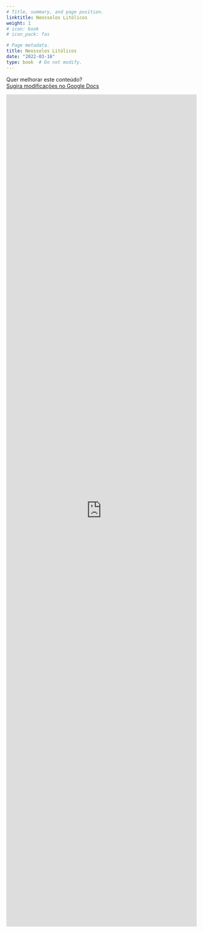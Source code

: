 ```yaml
---
# Title, summary, and page position.
linktitle: Neossolos Litólicos
weight: 1
# icon: book
# icon_pack: fas

# Page metadata.
title: Neossolos Litólicos
date: "2022-03-18"
type: book  # Do not modify.
---
```


Quer melhorar este conteúdo?<br>
[<i class="fa fa-edit" aria-hidden="true"></i> Sugira modificações no Google Docs][edit]

[edit]: https://docs.google.com/document/d/15RDefQzkXq4t0hBu7dCiEwYNX_Mu0c9Co9mcvOaJG0o/edit?usp=sharing

<iframe frameborder="0" style="width: 100%; height: 2200px" src="https://docs.google.com/document/d/e/2PACX-1vSnfLrbAAmXVocYRwaDRkZP1zyUPhVNmn-mdHIwndmym9y1vaspptCe81FxSTJ1H3JxhzdWMXpoCfYg/pub?embedded=true"></iframe>
